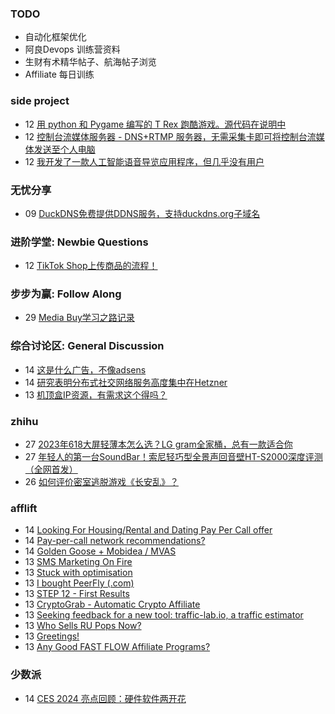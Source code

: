 ### TODO
-  自动化框架优化
-  阿良Devops 训练营资料
-  生财有术精华帖子、航海帖子浏览
-  Affiliate 每日训练

### side project
<!-- sideproject:START -->
-  12 [用 python 和 Pygame 编写的 T Rex 跑酷游戏。源代码在说明中](https://www.youtube.com/watch?v=pZySIXSelCA)
-  12 [控制台流媒体服务器 - DNS+RTMP 服务器，无需采集卡即可将控制台流媒体发送至个人电脑](https://github.com/Aioros/console-streaming-server)
-  12 [我开发了一款人工智能语音导览应用程序，但几乎没有用户](https://www.reddit.com/r/SideProject/comments/18gpp0e/ive_built_an_ai_audio_tour_app_but_have_almost_no/)<!-- sideproject:END -->


### 无忧分享
<!-- ruyo:START -->
-  09 [DuckDNS免费提供DDNS服务，支持duckdns.org子域名](https://51.ruyo.net/18593.html)<!-- ruyo:END -->

### 进阶学堂: Newbie Questions
<!-- advertcn1:START -->
-  12 [TikTok Shop上传商品的流程！](https://www.advertcn.com/thread-113648-1-1.html)<!-- advertcn1:END -->

### 步步为赢: Follow Along
<!-- advertcn2:START -->
-  29 [Media Buy学习之路记录](https://www.advertcn.com/thread-113493-1-1.html)<!-- advertcn2:END -->

### 综合讨论区: General Discussion
<!-- advertcn3:START -->
-  14 [这是什么广告，不像adsens](https://www.advertcn.com/thread-113656-1-1.html)
-  14 [研究表明分布式社交网络服务高度集中在Hetzner](https://www.advertcn.com/thread-113655-1-1.html)
-  13 [机顶盒IP资源，有需求这个得吗？](https://www.advertcn.com/thread-113654-1-1.html)<!-- advertcn3:END -->


### zhihu
<!-- zhihu:START -->
-  27 [2023年618大屏轻薄本怎么选？LG gram全家桶，总有一款适合你](http://zhuanlan.zhihu.com/p/632641888?utm_campaign=rss&utm_medium=rss&utm_source=rss&utm_content=title)
-  27 [年轻人的第一台SoundBar！索尼轻巧型全景声回音壁HT-S2000深度评测（全网首发）](http://zhuanlan.zhihu.com/p/630990296?utm_campaign=rss&utm_medium=rss&utm_source=rss&utm_content=title)
-  26 [如何评价密室逃脱游戏《长安乱》？](http://www.zhihu.com/question/563950552/answer/3045961312?utm_campaign=rss&utm_medium=rss&utm_source=rss&utm_content=title)<!-- zhihu:END -->

### afflift
<!-- afflift:START -->
-  14 [Looking For Housing/Rental and Dating Pay Per Call offer](https://afflift.com/f/threads/looking-for-housing-rental-and-dating-pay-per-call-offer.11798/)
-  14 [Pay-per-call network recommendations?](https://afflift.com/f/threads/pay-per-call-network-recommendations.12271/)
-  14 [Golden Goose + Mobidea / MVAS](https://afflift.com/f/threads/golden-goose-mobidea-mvas.11107/)
-  13 [SMS Marketing On Fire](https://afflift.com/f/threads/sms-marketing-on-fire.7169/)
-  13 [Stuck with optimisation](https://afflift.com/f/threads/stuck-with-optimisation.12452/)
-  13 [I bought PeerFly &lpar;.com&rpar;](https://afflift.com/f/threads/i-bought-peerfly-com.12297/)
-  13 [STEP 12 - First Results](https://afflift.com/f/threads/step-12-first-results.12323/)
-  13 [CryptoGrab - Automatic Crypto Affiliate](https://afflift.com/f/threads/cryptograb-automatic-crypto-affiliate.11746/)
-  13 [Seeking feedback for a new tool: traffic-lab.io, a traffic estimator](https://afflift.com/f/threads/seeking-feedback-for-a-new-tool-traffic-lab-io-a-traffic-estimator.12301/)
-  13 [Who Sells RU Pops Now?](https://afflift.com/f/threads/who-sells-ru-pops-now.12451/)
-  13 [Greetings!](https://afflift.com/f/threads/greetings.12450/)
-  13 [Any Good FAST FLOW Affiliate Programs?](https://afflift.com/f/threads/any-good-fast-flow-affiliate-programs.12449/)<!-- afflift:END -->

### 少数派
<!-- sspai:START -->
-  14 [CES 2024 亮点回顾：硬件软件两开花](https://sspai.com/post/85807)<!-- sspai:END -->
